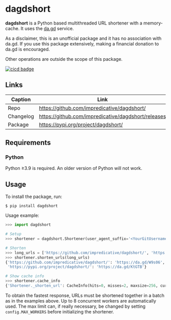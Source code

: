 # dagdshort
**dagdshort** is a Python based multithreaded URL shortener with a memory-cache. It uses the [da.gd](https://da.gd/) service.

As a disclaimer, this is an unofficial package and it has no association with da.gd. If you use this package extensively, making a financial donation to da.gd is encouraged.

Other operations are outside the scope of this package.

[![cicd badge](https://github.com/impredicative/dagdshort/workflows/cicd/badge.svg?branch=master)](https://github.com/impredicative/dagdshort/actions?query=workflow%3Acicd+branch%3Amaster)

## Links
| Caption   | Link                                                |
|-----------|-----------------------------------------------------|
| Repo      | https://github.com/impredicative/dagdshort/         |
| Changelog | https://github.com/impredicative/dagdshort/releases |
| Package   | https://pypi.org/project/dagdshort/                 |

## Requirements

### Python
Python ≥3.9 is required. An older version of Python will not work.

## Usage
To install the package, run:

    $ pip install dagdshort

Usage example:
```python
>>> import dagdshort

# Setup
>>> shortener = dagdshort.Shortener(user_agent_suffix='<YourGitUsername>/<YourGitRepoName>', max_cache_size=256)

# Shorten
>>> long_urls = ['https://github.com/impredicative/dagdshort/', 'https://pypi.org/project/dagdshort/']
>>> shortener.shorten_urls(long_urls)
{'https://github.com/impredicative/dagdshort/': 'https://da.gd/W9s06',
 'https://pypi.org/project/dagdshort/': 'https://da.gd/KtGTB'}

# Show cache info
>>> shortener.cache_info
{'Shortener._shorten_url': CacheInfo(hits=0, misses=2, maxsize=256, currsize=2)}
```

To obtain the fastest response, URLs must be shortened together in a batch as in the examples above.
Up to 8 concurrent workers are automatically used. The max limit can, if really necessary, be changed by setting `config.MAX_WORKERS` before initializing the shortener.
